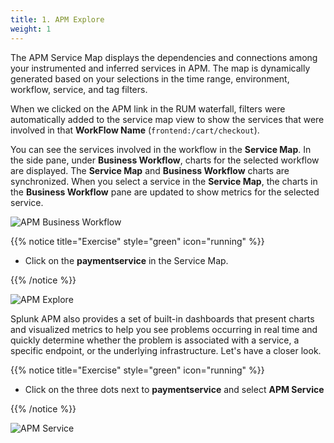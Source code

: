 ```yaml
---
title: 1. APM Explore
weight: 1
---
```


The APM Service Map displays the dependencies and connections among your instrumented and inferred services in APM. The map is dynamically generated based on your selections in the time range, environment, workflow, service, and tag filters.

When we clicked on the APM link in the RUM waterfall, filters were automatically added to the service map view to show the services that were involved in that **WorkFlow Name** (`frontend:/cart/checkout`).

You can see the services involved in the workflow in the **Service Map**. In the side pane, under **Business Workflow**, charts for the selected workflow are displayed. The **Service Map** and **Business Workflow** charts are synchronized. When you select a service in the **Service Map**, the charts in the **Business Workflow** pane are updated to show metrics for the selected service.

![APM Business Workflow](../images/apm-business-workflow.png)

{{% notice title="Exercise" style="green" icon="running" %}}

* Click on the **paymentservice** in the Service Map.

{{% /notice %}}

![APM Explore](../images/apm-explore.png)

Splunk APM also provides a set of built-in dashboards that present charts and visualized metrics to help you see problems occurring in real time and quickly determine whether the problem is associated with a service, a specific endpoint, or the underlying infrastructure. Let's have a closer look.

{{% notice title="Exercise" style="green" icon="running" %}}

* Click on the three dots next to **paymentservice** and select **APM Service**

{{% /notice %}}


![APM Service](../images/apm-service.png)

